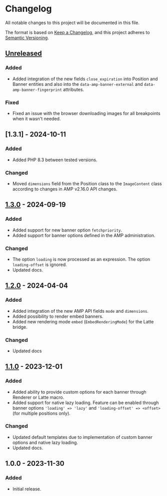 # Changelog

All notable changes to this project will be documented in this file.

The format is based on [Keep a Changelog](https://keepachangelog.com/en/1.0.0/),
and this project adheres to [Semantic Versioning](https://semver.org/spec/v2.0.0.html).

## [Unreleased]
### Added
- Added integration of the new fields `close_expiration` into Position and Banner entities and also into the `data-amp-banner-external` and `data-amp-banner-fingerprint` attributes.

### Fixed
- Fixed an issue with the browser downloading images for all breakpoints when it wasn't needed.

## [1.3.1] - 2024-10-11
### Added
- Added PHP 8.3 between tested versions.

### Changed
- Moved `dimensions` field from the Position class to the `ImageContent` class according to changes in AMP v2.16.0 API changes.

## [1.3.0] - 2024-09-19
### Added
- Added support for new banner option `fetchpriority`.
- Added support for banner options defined in the AMP administration.

### Changed
- The option `loading` is now processed as an expression. The option `loading-offset` is ignored.
- Updated docs.

## [1.2.0] - 2024-04-04
### Added
- Added integration of the new AMP API fields `mode` and `dimensions`.
- Added possibility to render embed banners.
- Added new rendering mode `embed` (`EmbedRenderingMode`) for the Latte bridge.

### Changed
- Updated docs

## [1.1.0] - 2023-12-01
### Added
- Added ability to provide custom options for each banner through Renderer or Latte macro.
- Added support for native lazy loading. Feature can be enabled through banner options `'loading' => 'lazy'` and `'loading-offset' => <offset>` (for multiple positions only).

### Changed
- Updated default templates due to implementation of custom banner options and native lazy loading.
- Updated docs.

## 1.0.0 - 2023-11-30
### Added

- Initial release.

[Unreleased]: https://github.com/68publishers/amp-client-js/compare/v1.3.1...HEAD
[1.3.0]: https://github.com/68publishers/amp-client-php/compare/v1.3.0...v1.3.1
[1.3.0]: https://github.com/68publishers/amp-client-php/compare/v1.2.0...v1.3.0
[1.2.0]: https://github.com/68publishers/amp-client-php/compare/v1.1.0...v1.2.0
[1.1.0]: https://github.com/68publishers/amp-client-php/compare/v1.0.0...v1.1.0
